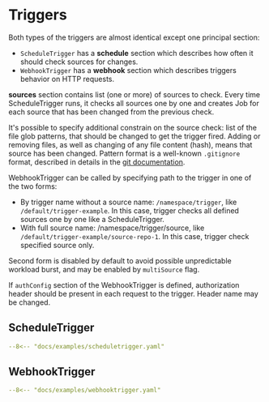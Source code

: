 # Triggers

Both types of the triggers are almost identical except one principal section:

* `ScheduleTrigger` has a **schedule** section which describes how often it should check sources for changes.
* `WebhookTrigger` has a **webhook** section which describes triggers behavior on HTTP requests.

**sources** section contains list (one or more) of sources to check.
Every time ScheduleTrigger runs, it checks all sources one by one and creates Job for each source that has been changed
from the previous check.

It's possible to specify additional constrain on the source check: list of the file glob patterns, that should be
changed to get the trigger fired.
Adding or removing files, as well as changing of any file content (hash), means that source has been changed.
Pattern format is a well-known `.gitignore` format, described in details in
the [git documentation](https://git-scm.com/docs/gitignore#_pattern_format).

WebhookTrigger can be called by specifying path to the trigger in one of the two forms:

* By trigger name without a source name: `/namespace/trigger`, like `/default/trigger-example`.
  In this case, trigger checks all defined sources one by one like a ScheduleTrigger.
* With full source name: /namespace/trigger/source, like `/default/trigger-example/source-repo-1`.
  In this case, trigger check specified source only.

Second form is disabled by default to avoid possible unpredictable workload burst, and may be enabled by `multiSource`
flag.

If `authConfig` section of the WebhookTrigger is defined,
authorization header should be present in each request to the trigger.
Header name may be changed.

## ScheduleTrigger

```yaml title="ScheduleTrigger"
--8<-- "docs/examples/scheduletrigger.yaml"
```

## WebhookTrigger

```yaml title="WebhookTrigger"
--8<-- "docs/examples/webhooktrigger.yaml"
```
